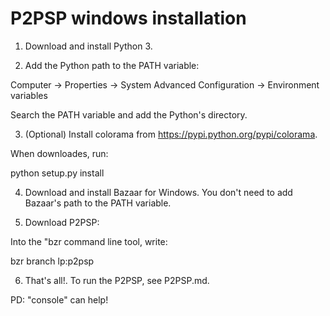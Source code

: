 P2PSP windows installation
==========================

1. Download and install Python 3.

2. Add the Python path to the PATH variable:

Computer -> Properties -> System Advanced Configuration -> Environment variables

Search the PATH variable and add the Python's directory.

3. (Optional) Install colorama from https://pypi.python.org/pypi/colorama.

When downloades, run:

python setup.py install

4. Download and install Bazaar for Windows. You don't need to add
Bazaar's path to the PATH variable.

5. Download P2PSP:

Into the "bzr command line tool, write:

bzr branch lp:p2psp

6. That's all!. To run the P2PSP, see P2PSP.md.

PD: "console" can help!

